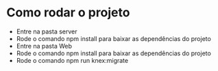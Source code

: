 # Como rodar o projeto

- Entre na pasta server
- Rode o comando npm install para baixar as dependências do projeto
- Entre na pasta Web
- Rode o comando npm install para baixar as dependências do projeto
- Rode o comando npm run knex:migrate


